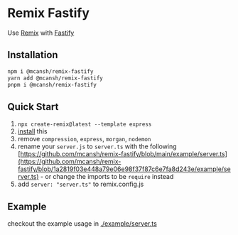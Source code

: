 # Remix Fastify

Use [Remix](https://remix.run) with [Fastify](http://fastify.io)

## Installation

```sh
npm i @mcansh/remix-fastify
yarn add @mcansh/remix-fastify
pnpm i @mcansh/remix-fastify
```

## Quick Start

1. `npx create-remix@latest --template express`
2. [install](#installation) this
3. remove `compression`, `express`, `morgan`, `nodemon`
4. rename your `server.js` to `server.ts` with the following [https://github.com/mcansh/remix-fastify/blob/main/example/server.ts](https://github.com/mcansh/remix-fastify/blob/1a2819f03e448a79e06e98f37f87c6e7fa8d243e/example/server.ts) - or change the imports to be `require` instead
5. add `server: "server.ts"` to remix.config.js

## Example

checkout the example usage in [./example/server.ts](https://github.com/mcansh/remix-fastify/tree/1a2819f03e448a79e06e98f37f87c6e7fa8d243e/example)
